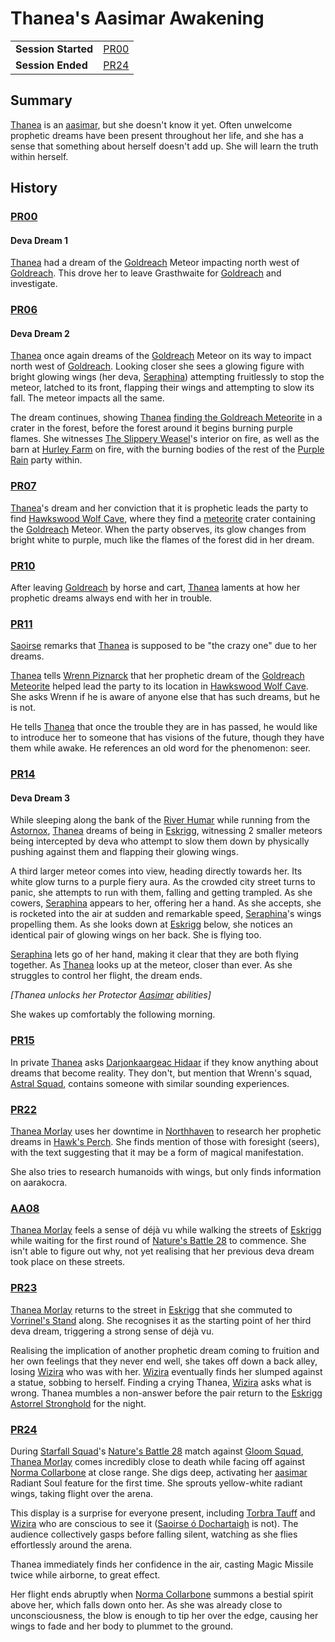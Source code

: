 # Thanea's Aasimar Awakening

|||
| --- | --- |
| **Session Started** | [PR00](../../sessions/completed/PR00.md) | storyline.2
| **Session Ended** | [PR24](../../sessions/completed/PR24.md) |

## Summary

[Thanea](../../../astarus/people/thanea.md) is an [aasimar](../../lineages/aasimar.md), but she doesn't know it yet. Often unwelcome prophetic dreams have been present throughout her life, and she has a sense that something about herself doesn't add up. She will learn the truth within herself.

## History

### [PR00](../../sessions/completed/PR00.md)

#### Deva Dream 1

[Thanea](../../../astarus/people/thanea.md) had a dream of the [Goldreach](../../civilisations/kingdom-of-astor/SETTLEMENTS/GOLDREACH/README.md) Meteor impacting north west of [Goldreach](../../civilisations/kingdom-of-astor/SETTLEMENTS/GOLDREACH/README.md). This drove her to leave Grasthwaite for [Goldreach](../../civilisations/kingdom-of-astor/SETTLEMENTS/GOLDREACH/README.md) and investigate.

### [PR06](../../sessions/completed/PR06.md)

#### Deva Dream 2

[Thanea](../../../astarus/people/thanea.md) once again dreams of the [Goldreach](../../civilisations/kingdom-of-astor/SETTLEMENTS/GOLDREACH/README.md) Meteor on its way to impact north west of [Goldreach](../../civilisations/kingdom-of-astor/SETTLEMENTS/GOLDREACH/README.md). Looking closer she sees a glowing figure with bright glowing wings (her deva, [Seraphina](../../characters/seraphina.md)) attempting fruitlessly to stop the meteor, latched to its front, flapping their wings and attempting to slow its fall. The meteor impacts all the same.

The dream continues, showing [Thanea](../../../astarus/people/thanea.md) [finding the Goldreach Meteorite](finding-the-goldreach-meteorite.md) in a crater in the forest, before the forest around it begins burning purple flames. She witnesses [The Slippery Weasel](../../civilisations/kingdom-of-astor/SETTLEMENTS/GOLDREACH/the-slippery-weasel.md)'s interior on fire, as well as the barn at [Hurley Farm](../../civilisations/kingdom-of-astor/SETTLEMENTS/GOLDREACH/hurley-farm.md) on fire, with the burning bodies of the rest of the [Purple Rain](../../campaigns/C1-purple-rain.md) party within.

### [PR07](../../sessions/completed/PR07.md)

[Thanea](../../../astarus/people/thanea.md)'s dream and her conviction that it is prophetic leads the party to find [Hawkswood Wolf Cave](../../civilisations/kingdom-of-astor/SETTLEMENTS/GOLDREACH/hawkswood-wolf-cave.md), where they find a [meteorite](../../items/meteoric/meteorite.md) crater containing the [Goldreach](../../civilisations/kingdom-of-astor/SETTLEMENTS/GOLDREACH/README.md) Meteor. When the party observes, its glow changes from bright white to purple, much like the flames of the forest did in her dream.

### [PR10](../../sessions/completed/PR10.md)

After leaving [Goldreach](../../civilisations/kingdom-of-astor/SETTLEMENTS/GOLDREACH/README.md) by horse and cart, [Thanea](../../../astarus/people/thanea.md) laments at how her prophetic dreams always end with her in trouble.

### [PR11](../../sessions/completed/PR11.md)

[Saoirse](../../../astarus/people/saoirse.md) remarks that [Thanea](../../../astarus/people/thanea.md) is supposed to be "the crazy one" due to her dreams.

[Thanea](../../../astarus/people/thanea.md) tells [Wrenn Piznarck](../../characters/wrenn-piznarck.md) that her prophetic dream of the [Goldreach Meteorite](../../items/meteoric/meteorites/goldreach-meteorite.md) helped lead the party to its location in [Hawkswood Wolf Cave](../../civilisations/kingdom-of-astor/SETTLEMENTS/GOLDREACH/hawkswood-wolf-cave.md). She asks Wrenn if he is aware of anyone else that has such dreams, but he is not.

He tells [Thanea](../../../astarus/people/thanea.md) that once the trouble they are in has passed, he would like to introduce her to someone that has visions of the future, though they have them while awake. He references an old word for the phenomenon: seer.

### [PR14](../../sessions/completed/PR14.md)

#### Deva Dream 3

While sleeping along the bank of the [River Humar](../../places/rivers-lakes/river-humar.md) while running from the [Astornox](../../organisations/astornox/astornox.md), [Thanea](../../../astarus/people/thanea.md) dreams of being in [Eskrigg](../../places/cities/eskrigg.md), witnessing 2 smaller meteors being intercepted by deva who attempt to slow them down by physically pushing against them and flapping their glowing wings.

A third larger meteor comes into view, heading directly towards her. Its white glow turns to a purple fiery aura. As the crowded city street turns to panic, she attempts to run with them, falling and getting trampled. As she cowers, [Seraphina](../../characters/seraphina.md) appears to her, offering her a hand. As she accepts, she is rocketed into the air at sudden and remarkable speed, [Seraphina](../../characters/seraphina.md)'s wings propelling them. As she looks down at [Eskrigg](../../places/cities/eskrigg.md) below, she notices an identical pair of glowing wings on her back. She is flying too.

[Seraphina](../../characters/seraphina.md) lets go of her hand, making it clear that they are both flying together. As [Thanea](../../../astarus/people/thanea.md) looks up at the meteor, closer than ever. As she struggles to control her flight, the dream ends.

*[Thanea unlocks her Protector [Aasimar](../lineages/aasimar.md) abilities]*

She wakes up comfortably the following morning.

### [PR15](../../sessions/completed/PR15.md)

In private [Thanea](../../../astarus/people/thanea.md) asks [Darjonkaargeac Hidaar](../../characters/darjonkaargeac-hidaar.md) if they know anything about dreams that become reality. They don't, but mention that Wrenn's squad, [Astral Squad](../../organisations/astorrel/squads/astral-squad.md), contains someone with similar sounding experiences.

### [PR22](../../sessions/completed/PR22.md)

[Thanea Morlay](../../characters/thanea-morlay.md) uses her downtime in [Northhaven](../../places/cities/northhaven.md) to research her prophetic dreams in [Hawk's Perch](../../places/buildings/hawks-perch.md). She finds mention of those with foresight (seers), with the text suggesting that it may be a form of magical manifestation.

She also tries to research humanoids with wings, but only finds information on aarakocra.

### [AA08](../../sessions/completed/AA08.md)

[Thanea Morlay](../../characters/thanea-morlay.md) feels a sense of déjà vu while walking the streets of [Eskrigg](../../places/cities/eskrigg.md) while waiting for the first round of [Nature's Battle 28](natures-battle-28.md) to commence. She isn't able to figure out why, not yet realising that her previous deva dream took place on these streets.

### [PR23](../../sessions/completed/PR23.md)

[Thanea Morlay](../../characters/thanea-morlay.md) returns to the street in [Eskrigg](../../places/cities/eskrigg.md) that she commuted to [Vorrinel's Stand](../../places/buildings/vorrinels-stand.md) along. She recognises it as the starting point of her third deva dream, triggering a strong sense of déjà vu.

Realising the implication of another prophetic dream coming to fruition and her own feelings that they never end well, she takes off down a back alley, losing [Wizira](../../characters/wizira.md) who was with her. [Wizira](../../characters/wizira.md) eventually finds her slumped against a statue, sobbing to herself. Finding a crying Thanea, [Wizira](../../characters/wizira.md) asks what is wrong. Thanea mumbles a non-answer before the pair return to the [Eskrigg Astorrel Stronghold](../../places/strongholds/eskrigg-astorrel-stronghold.md) for the night.

### [PR24](../../sessions/completed/PR24.md)

During [Starfall Squad](../../organisations/astorrel/squads/starfall-squad.md)'s [Nature's Battle 28](natures-battle-28.md) match against [Gloom Squad](../../organisations/astorrel/squads/gloom-squad.md), [Thanea Morlay](../../characters/thanea-morlay.md) comes incredibly close to death while facing off against [Norma Collarbone](../../characters/norma-collarbone.md) at close range. She digs deep, activating her [aasimar](../../lineages/aasimar.md) Radiant Soul feature for the first time. She sprouts yellow-white radiant wings, taking flight over the arena.

This display is a surprise for everyone present, including [Torbra Tauff](../../characters/torbra-tauff.md) and [Wizira](../../characters/wizira.md) who are conscious to see it ([Saoirse ó Dochartaigh](../../characters/saoirse-o-dochartaigh.md) is not). The audience collectively gasps before falling silent, watching as she flies effortlessly around the arena.

Thanea immediately finds her confidence in the air, casting Magic Missile twice while airborne, to great effect.

Her flight ends abruptly when [Norma Collarbone](../../characters/norma-collarbone.md) summons a bestial spirit above her, which falls down onto her. As she was already close to unconsciousness, the blow is enough to tip her over the edge, causing her wings to fade and her body to plummet to the ground.
